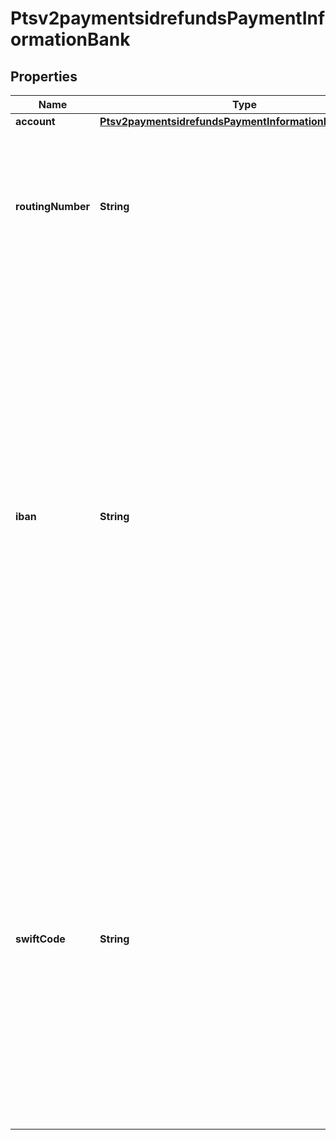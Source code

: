 
# Ptsv2paymentsidrefundsPaymentInformationBank

## Properties
Name | Type | Description | Notes
------------ | ------------- | ------------- | -------------
**account** | [**Ptsv2paymentsidrefundsPaymentInformationBankAccount**](Ptsv2paymentsidrefundsPaymentInformationBankAccount.md) |  |  [optional]
**routingNumber** | **String** | Bank routing number. This is also called the _transit number_.  For details, see &#x60;ecp_rdfi&#x60; request field description in the [Electronic Check Services Using the SCMP API Guide.](https://apps.cybersource.com/library/documentation/dev_guides/EChecks_SCMP_API/html/)  |  [optional]
**iban** | **String** | International Bank Account Number (IBAN) for the bank account. For some countries you can provide this number instead of the traditional bank account information. You can use this field only when scoring a direct debit transaction.  For all possible values, see the &#x60;bank_iban&#x60; field description in the _Decision Manager Using the SCMP API Developer Guide_ on the [CyberSource Business Center.](https://ebc2.cybersource.com/ebc2/) Click **Decision Manager** &gt; **Documentation** &gt; **Guides** &gt; _Decision Manager Using the SCMP API Developer Guide_ (PDF link).  |  [optional]
**swiftCode** | **String** | Bank&#39;s SWIFT code. You can use this field only when scoring a direct debit transaction. Required only for crossborder transactions.  For all possible values, see the &#x60;bank_swiftcode&#x60; field description in the _Decision Manager Using the SCMP API Developer Guide_ on the [CyberSource Business Center.](https://ebc2.cybersource.com/ebc2/) Click **Decision Manager** &gt; **Documentation** &gt; **Guides** &gt; _Decision Manager Using the SCMP API Developer Guide_ (PDF link).  |  [optional]



